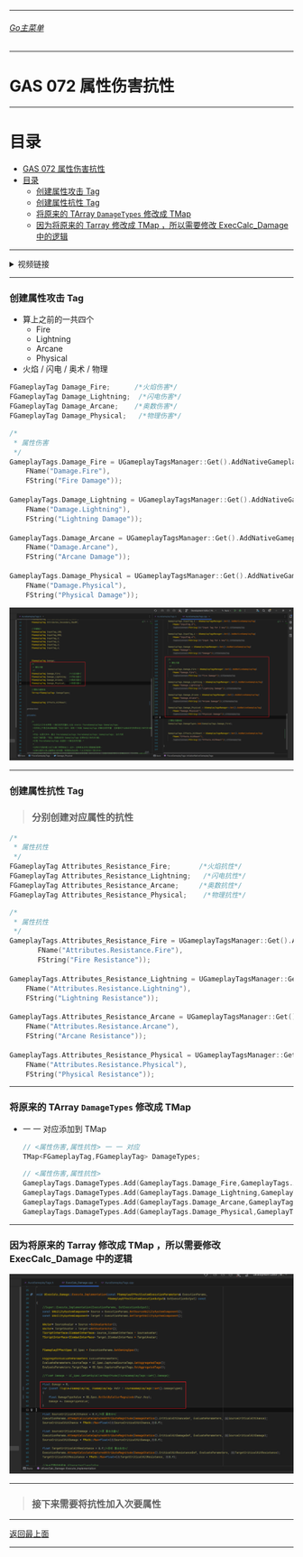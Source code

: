 ___________________________________________________________________________________________
###### [Go主菜单](../MainMenu.md)
___________________________________________________________________________________________

# GAS 072 属性伤害抗性

___________________________________________________________________________________________

# 目录


- [GAS 072 属性伤害抗性](#gas-072-属性伤害抗性)
- [目录](#目录)
    - [创建属性攻击 Tag](#创建属性攻击-tag)
    - [创建属性抗性 Tag](#创建属性抗性-tag)
    - [将原来的 TArray `DamageTypes` 修改成 TMap](#将原来的-tarray-damagetypes-修改成-tmap)
    - [因为将原来的 Tarray 修改成 TMap ，所以需要修改 ExecCalc\_Damage 中的逻辑](#因为将原来的-tarray-修改成-tmap-所以需要修改-execcalc_damage-中的逻辑)



___________________________________________________________________________________________

<details>
<summary>视频链接</summary>

[11. Mapping Damage Types to Resistances_哔哩哔哩_bilibili](https://www.bilibili.com/video/BV1JD421E7yC?p=157&vd_source=9e1e64122d802b4f7ab37bd325a89e6c)

------

</details>

___________________________________________________________________________________________

### 创建属性攻击 Tag

- 算上之前的一共四个
  - Fire
  - Lightning
  - Arcane
  - Physical
- 火焰 / 闪电 / 奥术 / 物理

```cpp
FGameplayTag Damage_Fire;      /*火焰伤害*/
FGameplayTag Damage_Lightning;  /*闪电伤害*/
FGameplayTag Damage_Arcane;    /*奥数伤害*/
FGameplayTag Damage_Physical;   /*物理伤害*/
```

```CPP
/*
 * 属性伤害
 */
GameplayTags.Damage_Fire = UGameplayTagsManager::Get().AddNativeGameplayTag(
    FName("Damage.Fire"),
    FString("Fire Damage"));

GameplayTags.Damage_Lightning = UGameplayTagsManager::Get().AddNativeGameplayTag(
    FName("Damage.Lightning"),
    FString("Lightning Damage"));

GameplayTags.Damage_Arcane = UGameplayTagsManager::Get().AddNativeGameplayTag(
    FName("Damage.Arcane"),
    FString("Arcane Damage"));

GameplayTags.Damage_Physical = UGameplayTagsManager::Get().AddNativeGameplayTag(
    FName("Damage.Physical"),
    FString("Physical Damage"));
```

![](./Image/GAS_072/1.png)

------

### 创建属性抗性 Tag

> ### 分别创建对应属性的抗性

```cpp
/*
 * 属性抗性
 */
FGameplayTag Attributes_Resistance_Fire;       /*火焰抗性*/
FGameplayTag Attributes_Resistance_Lightning;   /*闪电抗性*/
FGameplayTag Attributes_Resistance_Arcane;     /*奥数抗性*/
FGameplayTag Attributes_Resistance_Physical;    /*物理抗性*/
```

```cpp
/*
 * 属性抗性
 */
GameplayTags.Attributes_Resistance_Fire = UGameplayTagsManager::Get().AddNativeGameplayTag(
       FName("Attributes.Resistance.Fire"),
       FString("Fire Resistance"));

GameplayTags.Attributes_Resistance_Lightning = UGameplayTagsManager::Get().AddNativeGameplayTag(
    FName("Attributes.Resistance.Lightning"),
    FString("Lightning Resistance"));

GameplayTags.Attributes_Resistance_Arcane = UGameplayTagsManager::Get().AddNativeGameplayTag(
    FName("Attributes.Resistance.Arcane"),
    FString("Arcane Resistance"));

GameplayTags.Attributes_Resistance_Physical = UGameplayTagsManager::Get().AddNativeGameplayTag(
    FName("Attributes.Resistance.Physical"),
    FString("Physical Resistance"));
```

------

### 将原来的 TArray `DamageTypes` 修改成 TMap

- 一 一 对应添加到 TMap

  ```CPP
  // <属性伤害,属性抗性> 一 一 对应
  TMap<FGameplayTag,FGameplayTag> DamageTypes;
  ```

  ```CPP
  // <属性伤害,属性抗性>
  GameplayTags.DamageTypes.Add(GameplayTags.Damage_Fire,GameplayTags.Attributes_Resistance_Fire);
  GameplayTags.DamageTypes.Add(GameplayTags.Damage_Lightning,GameplayTags.Attributes_Resistance_Lightning);
  GameplayTags.DamageTypes.Add(GameplayTags.Damage_Arcane,GameplayTags.Attributes_Resistance_Arcane);
  GameplayTags.DamageTypes.Add(GameplayTags.Damage_Physical,GameplayTags.Attributes_Resistance_Physical);
  ```

------

### 因为将原来的 Tarray 修改成 TMap ，所以需要修改 ExecCalc_Damage 中的逻辑

![](./Image/GAS_072/2.png)

------

>### 接下来需要将抗性加入次要属性


___________________________________________________________________________________________

[返回最上面](#Go主菜单)

___________________________________________________________________________________________